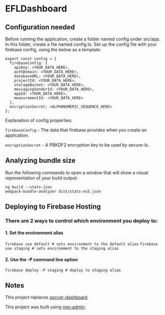 # EFLDashboard

## Configuration needed

Before running the application, create a folder named config under src/app.  In this folder, create a file named config.ts.  Set up the config file with your firebase config, using the below as a template:

```
export const config = {
  firebaseConfig: {
    apiKey: <YOUR_DATA_HERE>,
    authDomain: <YOUR_DATA_HERE>,
    databaseURL: <YOUR_DATA_HERE>,
    projectId: <YOUR_DATA_HERE>,
    storageBucket: <YOUR_DATA_HERE>,
    messagingSenderId: <YOUR_DATA_HERE>,
    appId: <YOUR_DATA_HERE>,
    measurementId: <YOUR_DATA_HERE>
  },
  encryptionSecret: <ALPHANUMERIC_SEQUENCE_HERE>
};
```
Explanation of config properties:

`firebaseConfig` - The data that firebase provides when you create an application.

`encryptionSecret` - A PBKDF2 encryption key to be used by secure-ls.

## Analyzing bundle size

Run the following commands to open a window that will show a visual representation of your build output:
```
ng build --stats-json
webpack-bundle-analyzer dist/stats-es5.json
```

## Deploying to Firebase Hosting

### There are 2 ways to control which environment you deploy to:

#### 1. Set the environment alias

`firebase use default # sets environment to the default alias`
`firebase use staging # sets environment to the staging alias`

#### 2. Use the -P command line option

`firebase deploy -P staging # deploy to staging alias`

## Notes

This project replaces [soccer-dashboard](https://github.com/mattybojo/soccer-dashboard).

This project was built using [ngx-admin](https://github.com/akveo/ngx-admin).
